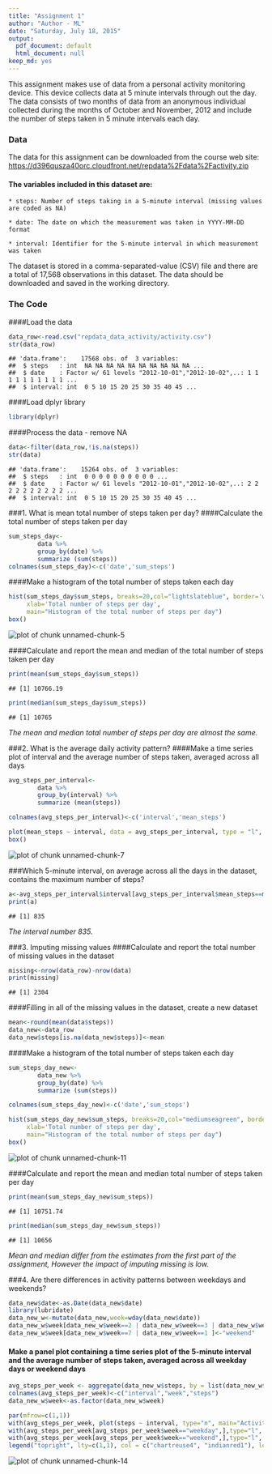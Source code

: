 ```yaml
---
title: "Assignment 1"
author: "Author - ML"
date: "Saturday, July 18, 2015"
output:
  pdf_document: default
  html_document: null
keep_md: yes
---
```


This assignment makes use of data from a personal activity monitoring device. This device collects data at 5 minute intervals through out the day. The data consists of two months of data from an anonymous individual collected during the months of October and November, 2012 and include the number of steps taken in 5 minute intervals each day.

### Data

The data for this assignment can be downloaded from the course web site:
https://d396qusza40orc.cloudfront.net/repdata%2Fdata%2Factivity.zip

#### The variables included in this dataset are:

    * steps: Number of steps taking in a 5-minute interval (missing values are coded as NA)

    * date: The date on which the measurement was taken in YYYY-MM-DD format

    * interval: Identifier for the 5-minute interval in which measurement was taken

The dataset is stored in a comma-separated-value (CSV) file and there are a total of 17,568 observations in this dataset. The data should be downloaded and saved in the working directory.

### The Code
####Load the data


```r
data_row<-read.csv("repdata_data_activity/activity.csv")
str(data_row)
```

```
## 'data.frame':	17568 obs. of  3 variables:
##  $ steps   : int  NA NA NA NA NA NA NA NA NA NA ...
##  $ date    : Factor w/ 61 levels "2012-10-01","2012-10-02",..: 1 1 1 1 1 1 1 1 1 1 ...
##  $ interval: int  0 5 10 15 20 25 30 35 40 45 ...
```
####Load dplyr library

```r
library(dplyr)
```
####Process the data - remove NA

```r
data<-filter(data_row,!is.na(steps))
str(data)
```

```
## 'data.frame':	15264 obs. of  3 variables:
##  $ steps   : int  0 0 0 0 0 0 0 0 0 0 ...
##  $ date    : Factor w/ 61 levels "2012-10-01","2012-10-02",..: 2 2 2 2 2 2 2 2 2 2 ...
##  $ interval: int  0 5 10 15 20 25 30 35 40 45 ...
```
###1. What is mean total number of steps taken per day?
####Calculate the total number of steps taken per day

```r
sum_steps_day<-
        data %>%
        group_by(date) %>%
        summarize (sum(steps))
colnames(sum_steps_day)<-c('date','sum_steps')
```
####Make a histogram of the total number of steps taken each day

```r
hist(sum_steps_day$sum_steps, breaks=20,col="lightslateblue", border='white',
     xlab='Total number of steps per day',
     main="Histogram of the total number of steps per day")
box()
```

![plot of chunk unnamed-chunk-5](figure/unnamed-chunk-5-1.png) 

####Calculate and report the mean and median of the total number of steps taken per day 

```r
print(mean(sum_steps_day$sum_steps))
```

```
## [1] 10766.19
```

```r
print(median(sum_steps_day$sum_steps))
```

```
## [1] 10765
```
*The mean and median total number of steps per day are almost the same.*

###2. What is the average daily activity pattern?
####Make a time series plot of interval and the average number of steps taken, averaged across all days

```r
avg_steps_per_interval<-
        data %>%
        group_by(interval) %>%
        summarize (mean(steps))

colnames(avg_steps_per_interval)<-c('interval','mean_steps')

plot(mean_steps ~ interval, data = avg_steps_per_interval, type = "l", col="deeppink4", lty=6 ,xlab="5-min interval", ylab="average steps", main="Average daily activity pattern")
box()
```

![plot of chunk unnamed-chunk-7](figure/unnamed-chunk-7-1.png) 

###Which 5-minute interval, on average across all the days in the dataset, contains the maximum number of steps?

```r
a<-avg_steps_per_interval$interval[avg_steps_per_interval$mean_steps==max(avg_steps_per_interval$mean_steps)]
print(a)
```

```
## [1] 835
```
*The interval number 835.*

###3. Imputing missing values
####Calculate and report the total number of missing values in the dataset

```r
missing<-nrow(data_row)-nrow(data)
print(missing)
```

```
## [1] 2304
```
####Filling in all of the missing values in the dataset, create a new dataset

```r
mean<-round(mean(data$steps))
data_new<-data_row
data_new$steps[is.na(data_new$steps)]<-mean
```
####Make a histogram of the total number of steps taken each day

```r
sum_steps_day_new<-
        data_new %>%
        group_by(date) %>%
        summarize (sum(steps))

colnames(sum_steps_day_new)<-c('date','sum_steps')

hist(sum_steps_day_new$sum_steps, breaks=20,col="mediumseagreen", border='white',
     xlab='Total number of steps per day',
     main="Histogram of the total number of steps per day")
box()
```

![plot of chunk unnamed-chunk-11](figure/unnamed-chunk-11-1.png) 

####Calculate and report the mean and median total number of steps taken per day

```r
print(mean(sum_steps_day_new$sum_steps))
```

```
## [1] 10751.74
```

```r
print(median(sum_steps_day_new$sum_steps))
```

```
## [1] 10656
```

*Mean and median differ from the estimates from the first part of the assignment,
However the impact of imputing missing is low.*

###4. Are there differences in activity patterns between weekdays and weekends?

```r
data_new$date<-as.Date(data_new$date)
library(lubridate)
data_new_w<-mutate(data_new,week=wday(data_new$date))
data_new_w$week[data_new_w$week==2 | data_new_w$week==3 | data_new_w$week==4 | data_new_w$week==5 | data_new_w$week==6]<-"weekday"
data_new_w$week[data_new_w$week==7 | data_new_w$week==1 ]<-"weekend"
```

#### Make a panel plot containing a time series plot of the 5-minute interval and the average number of steps taken, averaged across all weekday days or weekend days


```r
avg_steps_per_week <- aggregate(data_new_w$steps, by = list(data_new_w$interval, data_new_w$week), mean)
colnames(avg_steps_per_week)<-c("interval","week","steps") 
data_new_w$week<-as.factor(data_new_w$week) 

par(mfrow=c(1,1))  
with(avg_steps_per_week, plot(steps ~ interval, type="n", main="Activity Patterns between weekends and weekdays"))  
with(avg_steps_per_week[avg_steps_per_week$week=="weekday",],type="l", lines(steps ~ interval, col="chartreuse4"))  
with(avg_steps_per_week[avg_steps_per_week$week=="weekend",],type="l", lines(steps ~ interval, col="indianred1" ))  
legend("topright", lty=c(1,1), col = c("chartreuse4", "indianred1"), legend = c("Weekday", "Weekend"), seg.len=5)
```

![plot of chunk unnamed-chunk-14](figure/unnamed-chunk-14-1.png) 

